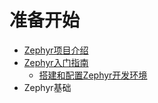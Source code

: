 # 准备开始

* [Zephyr项目介绍](introduction_to_the_zephyr_project.md)
* [Zephyr入门指南](getting_started_guide/README.md)
    * [搭建和配置Zephyr开发环境](getting_started/getting_started_guide/setting_up_for_zephyr_development.md)
* Zephyr基础

